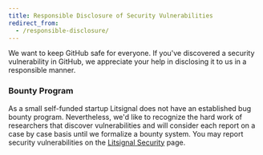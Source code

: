 ```yaml
---
title: Responsible Disclosure of Security Vulnerabilities
redirect_from:
  - /responsible-disclosure/
---
```

We want to keep GitHub safe for everyone. If you've discovered a security vulnerability in GitHub, we appreciate your help in disclosing it to us in a responsible manner.

### Bounty Program

As a small self-funded startup Litsignal does not have an established bug bounty program. Nevertheless, we'd like to recognize the hard work of researchers that discover vulnerabilities and will consider each report on a case by case basis until we formalize a bounty system. You may report security vulnerabilities on the [Litsignal Security](/contact/security) page.
